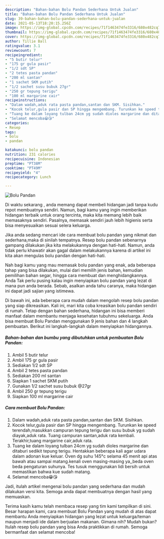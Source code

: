 ```yaml
---
description: "Bahan-bahan Bolu Pandan Sederhana Untuk Jualan"
title: "Bahan-bahan Bolu Pandan Sederhana Untuk Jualan"
slug: 39-bahan-bahan-bolu-pandan-sederhana-untuk-jualan
date: 2021-05-13T18:20:15.256Z
image: https://img-global.cpcdn.com/recipes/71f1463474fe3316/680x482cq70/bolu-pandan-foto-resep-utama.jpg
thumbnail: https://img-global.cpcdn.com/recipes/71f1463474fe3316/680x482cq70/bolu-pandan-foto-resep-utama.jpg
cover: https://img-global.cpcdn.com/recipes/71f1463474fe3316/680x482cq70/bolu-pandan-foto-resep-utama.jpg
author: Tillie Ball
ratingvalue: 3.1
reviewcount: 7
recipeingredient:
- "5 butir telur"
- "175 gr gula pasir"
- "1/2 sdt SP"
- "2 tetes pasta pandan"
- "200 ml santan"
- "1 sachet SKM putih"
- "1/2 sachet susu bubuk 27gr"
- "250 gr tepung terigu"
- "100 ml margarine cair"
recipeinstructions:
- "Dalam wadah,aduk rata pasta pandan,santan dan SKM. Sisihkan."
- "Kocok telur,gula pasir dan SP hingga mengembang. Turunkan ke speed terendah,masukkan campuran tepung terigu dan susu bubuk yg sudah diayak,aduk rata. Tuang campuran santan,aduk rata kembali. Terakhir,tuang margarine cair,aduk rata."
- "Tuang ke dalam loyang tulban 24cm yg sudah dioles margarine dan ditaburi sedikit tepung terigu. Hentakkan beberapa kali agar udara dalam adonan kue keluar. Oven dg suhu 145°c selama 45 menit api atas bawah atau sampai matang.kenali oven masing-masing ya,,beda oven beda pengaturan suhunya. Tes tusuk menggunakan lidi bersih untuk memastikan bahwa kue sudah matang."
- "Selamat mencoba😁😘"
categories:
- Resep
tags:
- bolu
- pandan

katakunci: bolu pandan 
nutrition: 231 calories
recipecuisine: Indonesian
preptime: "PT38M"
cooktime: "PT49M"
recipeyield: "4"
recipecategory: Lunch

---
```



![Bolu Pandan](https://img-global.cpcdn.com/recipes/71f1463474fe3316/680x482cq70/bolu-pandan-foto-resep-utama.jpg)

Di waktu  sekarang , anda memang dapat membeli hidangan jadi tanpa kudu repot membuatnya sendiri. Namun, bagi kamu yang ingin memberikan hidangan terbaik untuk orang tercinta, maka kita memang lebih baik memasaknya sendiri. Pasalnya, memasak sendiri jauh lebih higienis serta bisa menyesuaikan sesuai selera keluarga.

Jika anda sedang mencari ide cara membuat bolu pandan yang nikmat dan sederhana,maka di sinilah tempatnya. Resep bolu pandan  sebenarnya gampang dilakukan jika kita melakukannya dengan hati-hati. Namun, anda tidak perlu khawatir akan gagal dalam melakukannya 
karena di artikel ini kita akan mengulas bolu pandan dengan hati-hati.  



Nah bagi kamu yang mau memasak bolu pandan yang enak, ada beberapa tahap yang bisa dilakukan, mulai dari memilih jenis bahan, kemudian pemilihan bahan segar, hingga cara membuat dan menghidangkannya. Anda Tak perlu pusing kalau ingin menyiapkan bolu pandan yang lezat di mana pun anda berada. Sebab, asalkan anda  tahu caranya, maka hidangan ini dapat jadi sajian yang istimewa.

Di bawah ini, ada beberapa cara mudah dalam mengolah resep bolu pandan yang siap dikreasikan. Kali ini, mari kita coba kreasikan bolu pandan sendiri di rumah. Tetap dengan bahan sederhana, hidangan ini bisa memberi manfaat dalam membantu menjaga kesehatan tubuhmu sekeluarga. Anda bisa membuat Bolu Pandan menggunakan 9 jenis bahan dan 4 langkah pembuatan. Berikut ini langkah-langkah dalam menyiapkan hidangannya.

<!--inarticleads1-->

##### Bahan-bahan dan bumbu yang dibutuhkan untuk pembuatan Bolu Pandan:

1. Ambil 5 butir telur
1. Ambil 175 gr gula pasir
1. Sediakan 1/2 sdt SP
1. Ambil 2 tetes pasta pandan
1. Sediakan 200 ml santan
1. Siapkan 1 sachet SKM putih
1. Gunakan 1/2 sachet susu bubuk @27gr
1. Ambil 250 gr tepung terigu
1. Siapkan 100 ml margarine cair




<!--inarticleads2-->

##### Cara membuat Bolu Pandan:

1. Dalam wadah,aduk rata pasta pandan,santan dan SKM. Sisihkan.
1. Kocok telur,gula pasir dan SP hingga mengembang. Turunkan ke speed terendah,masukkan campuran tepung terigu dan susu bubuk yg sudah diayak,aduk rata. Tuang campuran santan,aduk rata kembali. Terakhir,tuang margarine cair,aduk rata.
1. Tuang ke dalam loyang tulban 24cm yg sudah dioles margarine dan ditaburi sedikit tepung terigu. Hentakkan beberapa kali agar udara dalam adonan kue keluar. Oven dg suhu 145°c selama 45 menit api atas bawah atau sampai matang.kenali oven masing-masing ya,,beda oven beda pengaturan suhunya. Tes tusuk menggunakan lidi bersih untuk memastikan bahwa kue sudah matang.
1. Selamat mencoba😁😘




Jadi, itulah artikel mengenai  bolu pandan  yang sederhana dan mudah dilakukan versi kita. Semoga anda dapat membuatnya dengan hasil yang memuaskan. 

Terima kasih kamu telah membaca resep yang tim kami tampilkan di sini. Besar harapan kami, cara membuat  Bolu Pandan yang mudah di atas dapat membantu Anda menyiapkan hidangan yang lezat untuk keluarga/teman maupun menjadi ide dalam berjualan makanan. Gimana nih? Mudah bukan? Itulah resep bolu pandan yang bisa Anda praktikkan di rumah. Semoga bermanfaat dan selamat mencoba!

